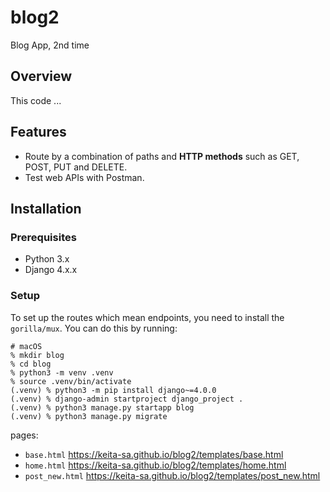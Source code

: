 # blog2
Blog App, 2nd time

## Overview
This code ...

## Features

- Route by a combination of paths and **HTTP methods** such as GET, POST, PUT and DELETE.
- Test web APIs with Postman. 

## Installation

### Prerequisites

- Python 3.x
- Django 4.x.x


### Setup
To set up the routes which mean endpoints, you need to install the `gorilla/mux`. You can do this by running:
```
# macOS
% mkdir blog
% cd blog
% python3 -m venv .venv
% source .venv/bin/activate
(.venv) % python3 -m pip install django~=4.0.0
(.venv) % django-admin startproject django_project .
(.venv) % python3 manage.py startapp blog
(.venv) % python3 manage.py migrate
```

pages:

- `base.html` https://keita-sa.github.io/blog2/templates/base.html
- `home.html` https://keita-sa.github.io/blog2/templates/home.html
- `post_new.html` https://keita-sa.github.io/blog2/templates/post_new.html
